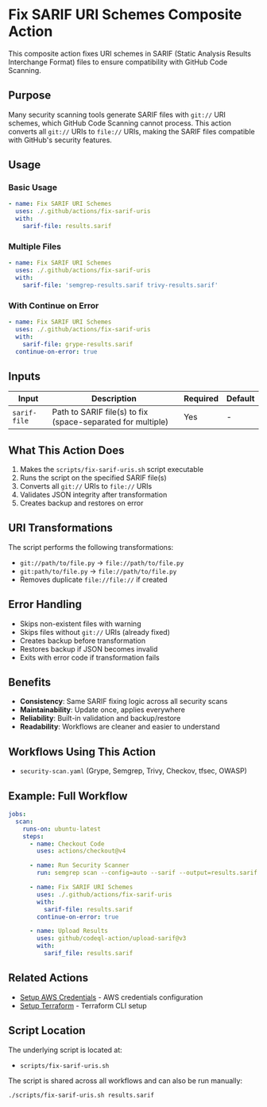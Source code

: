 # Fix SARIF URI Schemes Composite Action

This composite action fixes URI schemes in SARIF (Static Analysis Results Interchange Format) files to ensure compatibility with GitHub Code Scanning.

## Purpose

Many security scanning tools generate SARIF files with `git://` URI schemes, which GitHub Code Scanning cannot process. This action converts all `git://` URIs to `file://` URIs, making the SARIF files compatible with GitHub's security features.

## Usage

### Basic Usage

```yaml
- name: Fix SARIF URI Schemes
  uses: ./.github/actions/fix-sarif-uris
  with:
    sarif-file: results.sarif
```

### Multiple Files

```yaml
- name: Fix SARIF URI Schemes
  uses: ./.github/actions/fix-sarif-uris
  with:
    sarif-file: 'semgrep-results.sarif trivy-results.sarif'
```

### With Continue on Error

```yaml
- name: Fix SARIF URI Schemes
  uses: ./.github/actions/fix-sarif-uris
  with:
    sarif-file: grype-results.sarif
  continue-on-error: true
```

## Inputs

| Input | Description | Required | Default |
|-------|-------------|----------|---------|
| `sarif-file` | Path to SARIF file(s) to fix (space-separated for multiple) | Yes | - |

## What This Action Does

1. Makes the `scripts/fix-sarif-uris.sh` script executable
2. Runs the script on the specified SARIF file(s)
3. Converts all `git://` URIs to `file://` URIs
4. Validates JSON integrity after transformation
5. Creates backup and restores on error

## URI Transformations

The script performs the following transformations:

- `git://path/to/file.py` → `file://path/to/file.py`
- `git:path/to/file.py` → `file://path/to/file.py`
- Removes duplicate `file://file://` if created

## Error Handling

- Skips non-existent files with warning
- Skips files without `git://` URIs (already fixed)
- Creates backup before transformation
- Restores backup if JSON becomes invalid
- Exits with error code if transformation fails

## Benefits

- **Consistency**: Same SARIF fixing logic across all security scans
- **Maintainability**: Update once, applies everywhere
- **Reliability**: Built-in validation and backup/restore
- **Readability**: Workflows are cleaner and easier to understand

## Workflows Using This Action

- `security-scan.yaml` (Grype, Semgrep, Trivy, Checkov, tfsec, OWASP)

## Example: Full Workflow

```yaml
jobs:
  scan:
    runs-on: ubuntu-latest
    steps:
      - name: Checkout Code
        uses: actions/checkout@v4

      - name: Run Security Scanner
        run: semgrep scan --config=auto --sarif --output=results.sarif

      - name: Fix SARIF URI Schemes
        uses: ./.github/actions/fix-sarif-uris
        with:
          sarif-file: results.sarif
        continue-on-error: true

      - name: Upload Results
        uses: github/codeql-action/upload-sarif@v3
        with:
          sarif_file: results.sarif
```

## Related Actions

- [Setup AWS Credentials](./../setup-aws-credentials/README.md) - AWS credentials configuration
- [Setup Terraform](./../setup-terraform/README.md) - Terraform CLI setup

## Script Location

The underlying script is located at:
- `scripts/fix-sarif-uris.sh`

The script is shared across all workflows and can also be run manually:
```bash
./scripts/fix-sarif-uris.sh results.sarif
```
